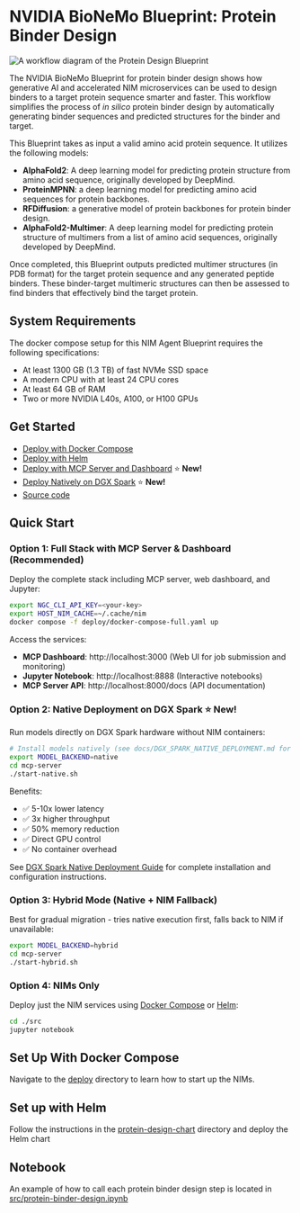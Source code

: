 # NVIDIA BioNeMo Blueprint: Protein Binder Design

![A workflow diagram of the Protein Design Blueprint](docs/Protein_Design_Architecture_Diagram.png)

The NVIDIA BioNeMo Blueprint for protein binder design shows how generative AI and accelerated NIM microservices can be used to design binders to a target protein sequence smarter and faster. This workflow simplifies the process of _in silico_ protein binder design by automatically generating binder sequences and predicted structures for the binder and target.

This Blueprint takes as input a valid amino acid protein sequence. It utilizes the following models:

- **AlphaFold2**: A deep learning model for predicting protein structure from amino acid sequence, originally developed by DeepMind.
- **ProteinMPNN**: a deep learning model for predicting amino acid sequences for protein backbones.
- **RFDiffusion**: a generative model of protein backbones for protein binder design.
- **AlphaFold2-Multimer**: A deep learning model for predicting protein structure of multimers from a list of amino acid sequences, originally developed by DeepMind.

Once completed, this Blueprint outputs predicted multimer structures (in PDB format) for the target protein sequence and any generated peptide binders. These binder-target multimeric structures can then be assessed to find binders that effectively bind the target protein.

## System Requirements

The docker compose setup for this NIM Agent Blueprint requires the following specifications:
- At least 1300 GB (1.3 TB) of fast NVMe SSD space
- A modern CPU with at least 24 CPU cores
- At least 64 GB of RAM
- Two or more NVIDIA L40s, A100, or H100 GPUs

## Get Started

- [Deploy with Docker Compose](deploy)
- [Deploy with Helm](protein-design-chart)
- [Deploy with MCP Server and Dashboard](docs/DOCKER_MCP_README.md) ⭐ **New!**
- [Deploy Natively on DGX Spark](docs/DGX_SPARK_NATIVE_DEPLOYMENT.md) ⭐ **New!**
- [Source code](src)

## Quick Start

### Option 1: Full Stack with MCP Server & Dashboard (Recommended)
Deploy the complete stack including MCP server, web dashboard, and Jupyter:
```bash
export NGC_CLI_API_KEY=<your-key>
export HOST_NIM_CACHE=~/.cache/nim
docker compose -f deploy/docker-compose-full.yaml up
```

Access the services:
- **MCP Dashboard**: http://localhost:3000 (Web UI for job submission and monitoring)
- **Jupyter Notebook**: http://localhost:8888 (Interactive notebooks)
- **MCP Server API**: http://localhost:8000/docs (API documentation)

### Option 2: Native Deployment on DGX Spark ⭐ **New!**
Run models directly on DGX Spark hardware without NIM containers:
```bash
# Install models natively (see docs/DGX_SPARK_NATIVE_DEPLOYMENT.md for details)
export MODEL_BACKEND=native
cd mcp-server
./start-native.sh
```

Benefits:
- ✅ 5-10x lower latency
- ✅ 3x higher throughput  
- ✅ 50% memory reduction
- ✅ Direct GPU control
- ✅ No container overhead

See [DGX Spark Native Deployment Guide](docs/DGX_SPARK_NATIVE_DEPLOYMENT.md) for complete installation and configuration instructions.

### Option 3: Hybrid Mode (Native + NIM Fallback)
Best for gradual migration - tries native execution first, falls back to NIM if unavailable:
```bash
export MODEL_BACKEND=hybrid
cd mcp-server
./start-hybrid.sh
```

### Option 4: NIMs Only
Deploy just the NIM services using [Docker Compose](deploy) or [Helm](protein-design-chart):
```bash
cd ./src
jupyter notebook
```

## Set Up With Docker Compose

Navigate to the [deploy](deploy) directory to learn how to start up the NIMs.

## Set up with Helm

Follow the instructions in the [protein-design-chart](protein-design-chart) directory and deploy the Helm chart

## Notebook

An example of how to call each protein binder design step is located in [src/protein-binder-design.ipynb](src/protein-binder-design.ipynb)
